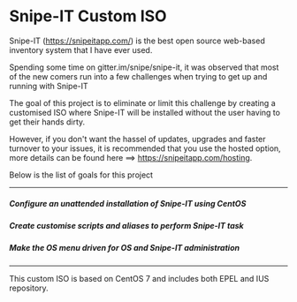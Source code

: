 # Snipe-IT Custom ISO

Snipe-IT (https://snipeitapp.com/) is the best open source web-based inventory system that I have ever used. 

Spending some time on gitter.im/snipe/snipe-it, it was observed that most of the new comers run into a few challenges when trying to get up and running with Snipe-IT

The goal of this project is to eliminate or limit this challenge by creating a customised ISO where Snipe-IT will be installed without the user having to get their hands dirty.

However, if you don't want the hassel of updates, upgrades and faster turnover to your issues, it is recommended that you use the hosted option, more details can be found here ==> https://snipeitapp.com/hosting.

Below is the list of goals for this project

-----
##### Configure an unattended installation of Snipe-IT using CentOS
##### Create customise scripts and aliases to perform Snipe-IT task
##### Make the OS menu driven for OS and Snipe-IT administration

------ 
This custom ISO is based on CentOS 7 and includes both EPEL and IUS repository.


